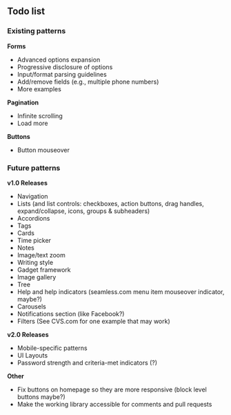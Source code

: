 ## Todo list

### Existing patterns
__Forms__
- Advanced options expansion
- Progressive disclosure of options
- Input/format parsing guidelines
- Add/remove fields (e.g., multiple phone numbers)
- More examples

__Pagination__
- Infinite scrolling
- Load more

__Buttons__
- Button mouseover

### Future patterns
__v1.0 Releases__
- Navigation
- Lists (and list controls: checkboxes, action buttons, drag handles, expand/collapse, icons, groups & subheaders)
- Accordions
- Tags
- Cards
- Time picker
- Notes
- Image/text zoom
- Writing style
- Gadget framework
- Image gallery
- Tree
- Help and help indicators (seamless.com menu item mouseover indicator, maybe?)
- Carousels
- Notifications section (like Facebook?)
- Filters (See CVS.com for one example that may work)

__v2.0 Releases__
- Mobile-specific patterns
- UI Layouts
- Password strength and criteria-met indicators (?)

__Other__
- Fix buttons on homepage so they are more responsive (block level buttons maybe?)
- Make the working library accessible for comments and pull requests
